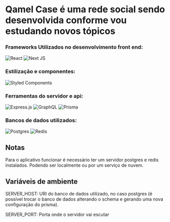 
# Qamel Case é uma rede social sendo desenvolvida conforme vou estudando novos tópicos

### Frameworks Utilizados no desenvolvimento front end:
![React](https://img.shields.io/badge/react-%2320232a.svg?style=for-the-badge&logo=react&logoColor=%2361DAFB)
![Next JS](https://img.shields.io/badge/Next-black?style=for-the-badge&logo=next.js&logoColor=white)

### Estilização e componentes:
![Styled Components](https://img.shields.io/badge/styled--components-DB7093?style=for-the-badge&logo=styled-components&logoColor=white)

### Ferramentas do servidor e api:
![Express.js](https://img.shields.io/badge/express.js-%23404d59.svg?style=for-the-badge&logo=express&logoColor=%2361DAFB)
![GraphQL](https://img.shields.io/badge/-GraphQL-E10098?style=for-the-badge&logo=graphql&logoColor=white)
![Prisma](https://img.shields.io/badge/Prisma-3982CE?style=for-the-badge&logo=Prisma&logoColor=white)

### Bancos de dados utilizados:
![Postgres](https://img.shields.io/badge/postgres-%23316192.svg?style=for-the-badge&logo=postgresql&logoColor=white)
![Redis](https://img.shields.io/badge/redis-%23DD0031.svg?style=for-the-badge&logo=redis&logoColor=white)


## Notas
Para o aplicativo funcionar é necessário ter um servidor postgres e redis instalados.
Podendo ser localmente ou por um serviço de nuvem.

## Variáveis de ambiente
SERVER_HOST: URI do banco de dados utilizado, no caso postgres (é possível trocar o banco de dados alterando o schema e gerando uma nova configuração do prisma).

SERVER_PORT: Porta onde o servidor vai escutar
